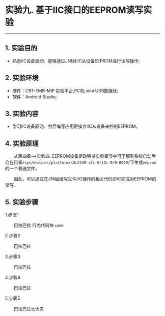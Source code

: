 # 实验九. 基于IIC接口的EEPROM读写实验
----------
## 1. 实验目的
- 熟悉IIC设备驱动，能够通过JNI对IIC从设备EEPROM进行读写操作;

## 2. 实验环境
- 硬件：CBT-EMB-MIP 实验平台,PC机,mini USB数据线;
- 软件：Android Studio;

## 3. 实验内容
- 学习IIC设备驱动，然后编写应用层操作IIC从设备来控制EEPROM。

## 4. 实验原理
&emsp;&emsp;从第四章-->实验四. EEPROM设备驱动移植实验章节中可了解到系统启动后会在目录`/sys/devices/platform/s3c2440-i2c.0/i2c-0/0-0050/`下生成`eeprom`的一个普通文件。   

&emsp;&emsp;因此，可以通过在JNI层编写文件I/O操作的相关代码即可完成对EEPROM的读写。

## 5. 实验步骤
1.步骤1

&emsp;&emsp;巴拉巴拉
行内代码块 `code`   

2.步骤2

&emsp;&emsp;巴拉巴拉   

3.步骤3

&emsp;&emsp;巴拉巴拉   

4.步骤4

&emsp;&emsp;巴拉巴拉   

5.步骤5

&emsp;&emsp;巴拉巴拉士大夫